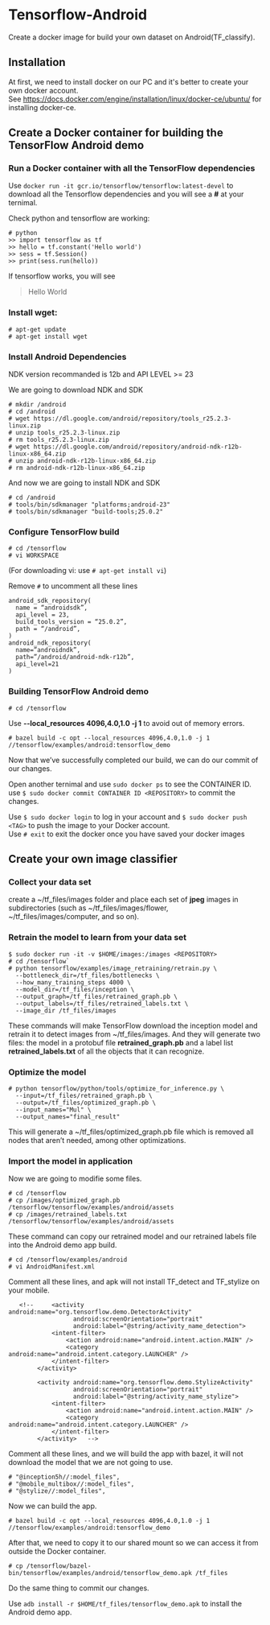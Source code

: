 # Tensorflow-Android
Create a docker image for build your own dataset on Android(TF_classify).   
## Installation
At first, we need to install docker on our PC and it's better to create your own docker account.    
See https://docs.docker.com/engine/installation/linux/docker-ce/ubuntu/ for installing docker-ce.  
## Create a Docker container for building the TensorFlow Android demo
### Run a Docker container with all the TensorFlow dependencies 
Use `docker run -it gcr.io/tensorflow/tensorflow:latest-devel` to download all the Tensorflow dependencies and you will see a **#** at your ternimal.  
  
Check python and tensorflow are working:  
```
# python
>> import tensorflow as tf  
>> hello = tf.constant('Hello world')  
>> sess = tf.Session()
>> print(sess.run(hello))
```
  
If tensorflow works, you will see 
>Hello World  
>
### Install wget:  
```
# apt-get update  
# apt-get install wget 
```
### Install Android Dependencies
NDK version recommanded is 12b and API LEVEL >= 23  
  
We are going to download NDK and SDK
```
# mkdir /android 
# cd /android  
# wget https://dl.google.com/android/repository/tools_r25.2.3-linux.zip  
# unzip tools_r25.2.3-linux.zip  
# rm tools_r25.2.3-linux.zip  
# wget https://dl.google.com/android/repository/android-ndk-r12b-linux-x86_64.zip  
# unzip android-ndk-r12b-linux-x86_64.zip  
# rm android-ndk-r12b-linux-x86_64.zip
```
And now we are going to install NDK and SDK  
```
# cd /android 
# tools/bin/sdkmanager "platforms;android-23"  
# tools/bin/sdkmanager "build-tools;25.0.2"
```  
### Configure TensorFlow build
```
# cd /tensorflow
# vi WORKSPACE
```  
(For downloading vi: use `# apt-get install vi`)  
  
Remove `#` to uncomment all these lines  
```
android_sdk_repository(  
  name = “androidsdk”,  
  api_level = 23,  
  build_tools_version = “25.0.2”,  
  path = “/android”,  
)  
android_ndk_repository(  
  name=”androidndk”,  
  path=”/android/android-ndk-r12b”,  
  api_level=21  
)  
```
### Building TensorFlow Android demo  
```
# cd /tensorflow
```
Use **--local_resources 4096,4.0,1.0 -j 1** to avoid out of memory errors.    
```
# bazel build -c opt --local_resources 4096,4.0,1.0 -j 1 //tensorflow/examples/android:tensorflow_demo
```
  
Now that we’ve successfully completed our build, we can do our commit of our changes.  
  
Open another ternimal and use `sudo docker ps` to see the CONTAINER ID.    
use `$ sudo docker commit CONTAINER ID <REPOSITORY>` to commit the changes.  

Use `$ sudo docker login` to log in your account and `$ sudo docker push <TAG>` to push the image to your Docker account.  
Use `# exit` to exit the docker once you have saved your docker images
## Create your own image classifier 
### Collect your data set  
create a ~/tf_files/images folder and place each set of **jpeg** images in subdirectories (such as ~/tf_files/images/flower, ~/tf_files/images/computer, and so on).   
### Retrain the model to learn from your data set
```
$ sudo docker run -it -v $HOME/images:/images <REPOSITORY> 
# cd /tensorflow`  
# python tensorflow/examples/image_retraining/retrain.py \
  --bottleneck_dir=/tf_files/bottlenecks \
  --how_many_training_steps 4000 \
  --model_dir=/tf_files/inception \
  --output_graph=/tf_files/retrained_graph.pb \
  --output_labels=/tf_files/retrained_labels.txt \
  --image_dir /tf_files/images
```
These commands will make TensorFlow download the inception model and retrain it to detect images from ~/tf_files/images. And they will generate two files: the model in a protobuf file **retrained_graph.pb** and a label list **retrained_labels.txt** of all the objects that it can recognize.  
### Optimize the model
```
# python tensorflow/python/tools/optimize_for_inference.py \
  --input=/tf_files/retrained_graph.pb \
  --output=/tf_files/optimized_graph.pb \
  --input_names="Mul" \
  --output_names="final_result"
```
This will generate a ~/tf_files/optimized_graph.pb file which is removed all nodes that aren’t needed, among other optimizations.   
### Import the model in application
Now we are going to modifie some files.  
```
# cd /tensorflow
# cp /images/optimized_graph.pb /tensorflow/tensorflow/examples/android/assets
# cp /images/retrained_labels.txt /tensorflow/tensorflow/examples/android/assets
``` 
These command can copy our retrained model and our retrained labels file into the Android demo app build.    
```
# cd /tensorflow/examples/android  
# vi AndroidManifest.xml
```
  
Comment all these lines, and apk will not install TF_detect and TF_stylize on your mobile.  
```
   <!--     <activity android:name="org.tensorflow.demo.DetectorActivity"
                  android:screenOrientation="portrait"
                  android:label="@string/activity_name_detection">
            <intent-filter>
                <action android:name="android.intent.action.MAIN" />
                <category android:name="android.intent.category.LAUNCHER" />
            </intent-filter>
        </activity>

        <activity android:name="org.tensorflow.demo.StylizeActivity"
                  android:screenOrientation="portrait"
                  android:label="@string/activity_name_stylize">
            <intent-filter>
                <action android:name="android.intent.action.MAIN" />
                <category android:name="android.intent.category.LAUNCHER" />
            </intent-filter>
        </activity>   -->
```  
  
Comment all these lines, and we will build the app with bazel, it will not download the model that we are not going to use.  
```
# "@inception5h//:model_files",  
# "@mobile_multibox//:model_files",  
# "@stylize//:model_files",  
```
  
Now we can build the app.  
```
# bazel build -c opt --local_resources 4096,4.0,1.0 -j 1 //tensorflow/examples/android:tensorflow_demo
```
  
After that, we need to copy it to our shared mount so we can access it from outside the Docker container.  
```
# cp /tensorflow/bazel-bin/tensorflow/examples/android/tensorflow_demo.apk /tf_files
```
  
Do the same thing to commit our changes.  
  
Use `adb install -r $HOME/tf_files/tensorflow_demo.apk` to install the Android demo app.  



